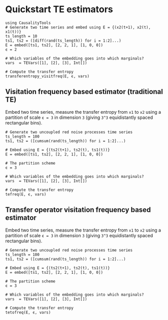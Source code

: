 # Quickstart TE estimators

```@setup s
using CausalityTools
# Generate two time series and embed using E = {(x2(t+1), x2(t), x1(t))}
ts_length = 10
ts1, ts2 = ([diff(rand(ts_length)) for i = 1:2]...)
E = embed([ts1, ts2], [2, 2, 1], [1, 0, 0])
ϵ = 2

# Which variables of the embedding goes into which marginals?
vars  = TEVars([1], [2], [3], Int[])

# Compute the transfer entropy
transferentropy_visitfreq(E, ϵ, vars)
```

## Visitation frequency based estimator (traditional TE)

Embed two time series, measure the transfer entropy from ``x1`` to ``x2`` using a partition of scale `ϵ = 3` in dimension ``3`` (giving ``3^3`` equidistantly spaced rectangular bins).

```@example s
# Generate two uncoupled red noise processes time series
ts_length = 100
ts1, ts2 = ([cumsum(rand(ts_length)) for i = 1:2]...)

# Embed using E = {(ts2(t+1), ts2(t), ts1(t))}
E = embed([ts1, ts2], [2, 2, 1], [1, 0, 0])

# The partition scheme
ϵ = 3

# Which variables of the embedding goes into which marginals?
vars  = TEVars([1], [2], [3], Int[])

# Compute the transfer entropy
tefreq(E, ϵ, vars)
```

## Transfer operator visitation frequency based estimator

Embed two time series, measure the transfer entropy from ``x1`` to ``x2`` using a partition of scale `ϵ = 3` in dimension ``3`` (giving ``3^3`` equidistantly spaced rectangular bins).

```@example s
# Generate two uncoupled red noise processes time series
ts_length = 100
ts1, ts2 = ([cumsum(rand(ts_length)) for i = 1:2]...)

# Embed using E = {(ts2(t+1), ts2(t), ts1(t))}
E = embed([ts1, ts2], [2, 2, 1], [1, 0, 0])

# The partition scheme
ϵ = 3

# Which variables of the embedding goes into which marginals?
vars  = TEVars([1], [2], [3], Int[])

# Compute the transfer entropy
tetofreq(E, ϵ, vars)
```
